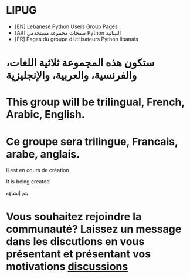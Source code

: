# LIPUG 

- [EN] Lebanese Python Users Group Pages
- [AR] صفحات مجموعة مستخدمي Python اللبنانية
- [FR] Pages du groupe d’utilisateurs Python libanais


# ستكون هذه المجموعة ثلاثية اللغات، والفرنسية، والعربية، والإنجليزية

# This group will be trilingual, French, Arabic, English.

# Ce groupe sera trilingue, Francais, arabe, anglais.

Il est en cours de création

It is being created

يتم إنشاؤه

# Vous souhaitez rejoindre la communauté? Laissez un message dans les discutions en vous présentant et présentant vos motivations [discussions](https://github.com/lipug/lipug.github.io/discussions)
